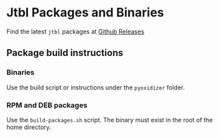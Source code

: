 # Jtbl Packages and Binaries

Find the latest `jtbl` packages at [Github Releases](https://github.com/kellyjonbrazil/jtbl/releases)

## Package build instructions

### Binaries
Use the build script or instructions under the `pyoxidizer` folder.

### RPM and DEB packages
Use the `build-packages.sh` script. The binary must exist in the root of the
home directory.
